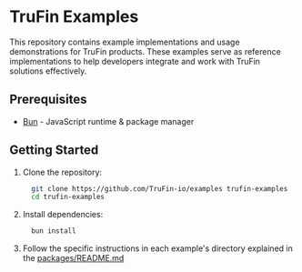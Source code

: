 # TruFin Examples

This repository contains example implementations and usage demonstrations for TruFin products. These examples serve
as reference implementations to help developers integrate and work with TruFin solutions effectively.

## Prerequisites

- [Bun](https://bun.sh) - JavaScript runtime & package manager

## Getting Started

1. Clone the repository:

   ```bash
     git clone https://github.com/TruFin-io/examples trufin-examples
     cd trufin-examples
   ```

2. Install dependencies:

   ```bash
     bun install
   ```

3. Follow the specific instructions in each example's directory explained in the
   [packages/README.md](./packages/README.md)

